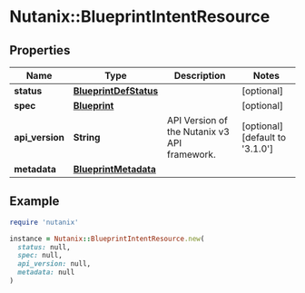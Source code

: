 # Nutanix::BlueprintIntentResource

## Properties

| Name | Type | Description | Notes |
| ---- | ---- | ----------- | ----- |
| **status** | [**BlueprintDefStatus**](BlueprintDefStatus.md) |  | [optional] |
| **spec** | [**Blueprint**](Blueprint.md) |  | [optional] |
| **api_version** | **String** | API Version of the Nutanix v3 API framework. | [optional][default to &#39;3.1.0&#39;] |
| **metadata** | [**BlueprintMetadata**](BlueprintMetadata.md) |  |  |

## Example

```ruby
require 'nutanix'

instance = Nutanix::BlueprintIntentResource.new(
  status: null,
  spec: null,
  api_version: null,
  metadata: null
)
```

